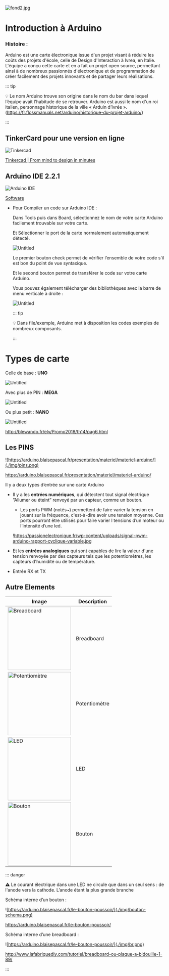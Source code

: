 ![fond2.jpg](img/fond2.jpg)

# Introduction à Arduino

### Histoire :

Arduino est une carte électronique issue d'un projet visant à réduire les coûts des projets d'école, celle de Design d'Interaction à Ivrea, en Italie. L'équipe a conçu cette carte et en a fait un projet open source, permettant ainsi à de nombreux passionnés d'électronique et de programmation de créer facilement des projets innovants et de partager leurs réalisations.

::: tip

💡 Le nom Arduino trouve son origine dans le nom du bar dans lequel l’équipe avait l'habitude de se retrouver. Arduino est aussi le nom d'un roi italien, personnage historique de la ville « Arduin d’Ivrée ». (https://fr.flossmanuals.net/arduino/historique-du-projet-arduino/)

:::

## TinkerCard pour une version en ligne

![Tinkercad](https://www.tinkercad.com/assets_fe_n42rjo/js/tinkercad-frontend/browser/assets/images/tinkercad-lockup-white.svg)

[Tinkercad | From mind to design in minutes](https://www.tinkercad.com/)

## Arduino IDE 2.2.1

![Arduino IDE](https://docs.arduino.cc/static/e534053def4bc0eb97a3b6ba9cf31853/4ef49/ide-2-overview.png)

[Software](https://www.arduino.cc/en/software)

- Pour Compiler un code sur Arduino IDE :

  Dans Tools puis dans Board, sélectionnez le nom de votre carte Arduino facilement trouvable sur votre carte.

  Et Sélectionner le port de la carte normalement automatiquement détecté.

  ![Untitled](./img/arduino_ide.png)

  Le premier bouton check permet de vérifier l’ensemble de votre code s'il est bon du point de vue syntaxique.

  Et le second bouton permet de transférer le code sur votre carte Arduino.

  Vous pouvez également télécharger des bibliothèques avec la barre de menu verticale à droite :

  ![Untitled](./img/arduino_ide2.png)

  ::: tip

    💡 Dans file/exemple, Arduino met à disposition les codes exemples de nombreux composants.

  :::

# Types de carte

Celle de base : **UNO**

![Untitled](./img/uno.png)

Avec plus de PIN : **MEGA**

![Untitled](./img/mega.png)

Ou plus petit : **NANO**

![Untitled](./img/nano.png)

http://blewando.fr/elv/Promo2018/th14/pag6.html

## Les PINS 

![https://arduino.blaisepascal.fr/presentation/materiel/materiel-arduino/](./img/pins.png)

https://arduino.blaisepascal.fr/presentation/materiel/materiel-arduino/

Il y a deux types d’entrée sur une carte Arduino

- Il y a les **entrées numériques**, qui détectent tout signal électrique ”Allumer ou éteint” renvoyé par un capteur, comme un bouton.
    - Les ports PWM (notés~) permettent de faire varier la tension en jouant sur la fréquence, c'est-à-dire avoir une tension moyenne. Ces ports pourront être utilisés pour faire varier l tensions d’un moteur ou l’intensité d’une led.

  !https://passionelectronique.fr/wp-content/uploads/signal-pwm-arduino-rapport-cyclique-variable.jpg

- Et les **entrées analogiques** qui sont capables de lire la valeur d'une tension renvoyée par des capteurs tels que les potentiomètres, les capteurs d'humidité ou de température.
- Entrée RX et TX

## Autre Elements

| Image                                                               | Description   |
|---------------------------------------------------------------------|---------------|
| <img src="./img/Breadboard.png" width="200" alt="Breadboard">       | Breadboard    |
| <img src="./img/Potentiometre.png" width="200" alt="Potentiomètre"> | Potentiomètre |
| <img src="./img/led.png" width="200" alt="LED">                     | LED           |
| <img src="./img/bouton.png" width="200" alt="Bouton">               | Bouton        |


::: danger

⚠️ Le courant électrique dans une LED ne circule que dans un seul sens : de l'anode vers la cathode. L’anode étant la plus grande branche



Schéma interne d’un bouton :

![https://arduino.blaisepascal.fr/le-bouton-poussoir/](./img/bouton-schema.png)

https://arduino.blaisepascal.fr/le-bouton-poussoir/

Schéma interne d’une breadboard :

![https://arduino.blaisepascal.fr/le-bouton-poussoir/](./img/br.png)

http://www.lafabriquediy.com/tutoriel/breadboard-ou-plaque-a-bidouille-1-89/

:::